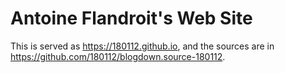 # Antoine Flandroit's Web Site

This is served as https://180112.github.io, and the sources are in https://github.com/180112/blogdown.source-180112.

